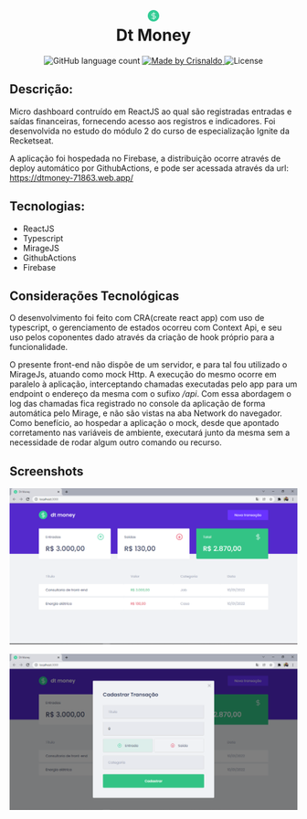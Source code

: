 <h1 align="center">
    <img src="https://github.com/CrisnaldoSantos/dt-money/blob/main/public/favicon.png" width="20px">
    <br/>Dt Money
</h1>

<p align="center">
  <img alt="GitHub language count" src="https://img.shields.io/github/languages/count/CrisnaldoSantos/dt-money?color=5429cc">

  <a href="https://www.crisnaldocarvalho.com.br">
    <img alt="Made by Crisnaldo" src="https://img.shields.io/badge/made%20by-Crisnaldo Carvalho-5429cc">
  </a>

  <img alt="License" src="https://img.shields.io/badge/license-MIT-5429cc">
</p>

## Descrição:

<p>
Micro dashboard contruído em ReactJS ao qual são registradas entradas e saídas financeiras, fornecendo acesso aos registros e indicadores. Foi desenvolvida no estudo do módulo 2 do curso de especialização Ignite da Recketseat.
</p>
<p>
A aplicação foi hospedada no Firebase, a distribuição ocorre através de deploy automático por GithubActions, e pode ser acessada através da url:
<a href="https://dtmoney-71863.web.app/" target="_blank">https://dtmoney-71863.web.app/</a>
</p>

## Tecnologias:

- ReactJS
- Typescript
- MirageJS
- GithubActions
- Firebase

## Considerações Tecnológicas

<p>
O desenvolvimento foi feito com CRA(create react app) com uso de typescript, o gerenciamento de estados ocorreu com Context Api, e seu uso pelos coponentes dado através da criação de hook próprio para a funcionalidade.
</p>

<p>
O presente front-end não dispõe de um servidor, e para tal fou utilizado o MirageJs, atuando como mock Http. A execução do mesmo ocorre em paralelo à aplicação, interceptando chamadas executadas pelo app para um endpoint o endereço da mesma com o sufixo <i>/api</i>. Com essa abordagem o log das chamadas fica registrado no console da aplicação de forma automática pelo Mirage, e não são vistas na aba Network do navegador. Como benefício, ao hospedar a aplicação o mock, desde que apontado corretamento nas variáveis de ambiente, executará junto da mesma sem a necessidade de rodar algum outro comando ou recurso.
</p>

## Screenshots

<p align="center">
    <img src="https://github.com/CrisnaldoSantos/dt-money/blob/main/src/assets/screen/dtmoney1.PNG" alt="página inicial">
</p>

<p align="center">
    <img src="https://github.com/CrisnaldoSantos/dt-money/blob/main/src/assets/screen/dtmoney2.PNG" alt="modal de registro">
</p>
